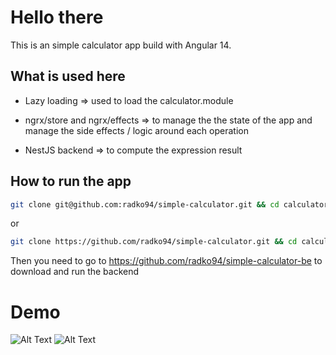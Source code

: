 # Hello there

This is an simple calculator app build with Angular 14.

## What is used here

- Lazy loading => used to load the calculator.module

- ngrx/store and ngrx/effects => to manage the the state of the app and manage the side effects / logic around each operation

- NestJS backend => to compute the expression result

## How to run the app

```bash
git clone git@github.com:radko94/simple-calculator.git && cd calculator && npm i && ng serve
```

or

```bash
git clone https://github.com/radko94/simple-calculator.git && cd calculator && npm i && ng serve
```

Then you need to go to https://github.com/radko94/simple-calculator-be to download and run the backend

# Demo

![Alt Text](https://media.giphy.com/media/5zLsG7oyg0BtPgeCSZ/giphy.gif)
![Alt Text](https://media.giphy.com/media/4x4AvpmXJ4UDhv3zzF/giphy.gif)
